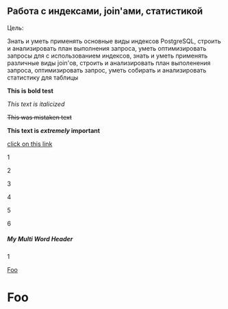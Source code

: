 ## Работа с индексами, join'ами, статистикой

Цель:

Знать и уметь применять основные виды индексов PostgreSQL, строить и анализировать план выполнения запроса, 
уметь оптимизировать запросы для с использованием индексов, знать и уметь применять различные виды join'ов, 
строить и анализировать план выполенения запроса, оптимизировать запрос, уметь собирать и анализировать статистику для таблицы

**This is bold test**

*This text is italicized*

~~This was mistaken text~~

**This text is _extremely_ important**


[click on this link](#my-multi-word-header)

1

2

3

4

5

6


##### My Multi Word Header
1

[Foo](#foo)

# Foo

